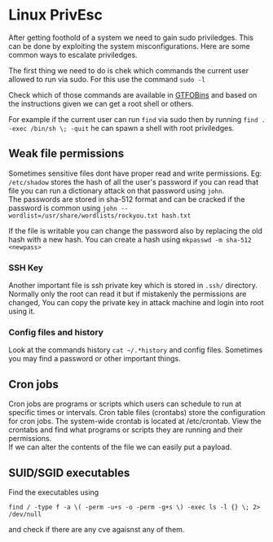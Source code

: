 # Linux PrivEsc

After getting foothold of a system we need to gain sudo priviledges. This can be done by exploiting the system misconfigurations. Here are some common ways to escalate priviledges.

The first thing we need to do is chek which commands the current user allowed to run via sudo. For this use the command `sudo -l`

Check which of those commands are available in [GTFOBins](https://gtfobins.github.io/) and based on the instructions given we can get a root shell or others.

For example if the current user can run `find` via sudo then by running `find . -exec /bin/sh \; -quit` he can spawn a shell with root priviledges.

## Weak file permissions
Sometimes sensitive files dont have proper read and write permissions. Eg: `/etc/shadow` stores the hash of all the user's password if you can read that file you can run a dictionary attack on that password using `john`.\
The passwords are stored in sha-512 format and can be cracked if the password is common using `john --wordlist=/usr/share/wordlists/rockyou.txt hash.txt`

If the file is writable you can change the password also by replacing the old hash with a new hash. You can create a hash using `mkpasswd -m sha-512 <newpass>`

### SSH Key
Another important file is ssh private key which is stored in `.ssh/` directory. Normally only the root can read it but if mistakenly the permissions are changed, You can copy the private key in attack machine and login into root using it.

### Config files and history

Look at the commands history `cat ~/.*history` and config files. Sometimes you may find a password or other important things.

## Cron jobs

Cron jobs are programs or scripts which users can schedule to run at specific times or intervals. Cron table files (crontabs) store the configuration for cron jobs. The system-wide crontab is located at /etc/crontab. View the crontabs and find what programs or scripts they are running and their permissions.\
If we can alter the contents of the file we can easily put a payload.

## SUID/SGID executables

Find the executables using
```
find / -type f -a \( -perm -u+s -o -perm -g+s \) -exec ls -l {} \; 2> /dev/null
```
and check if there are any cve agaisnst any of them.
